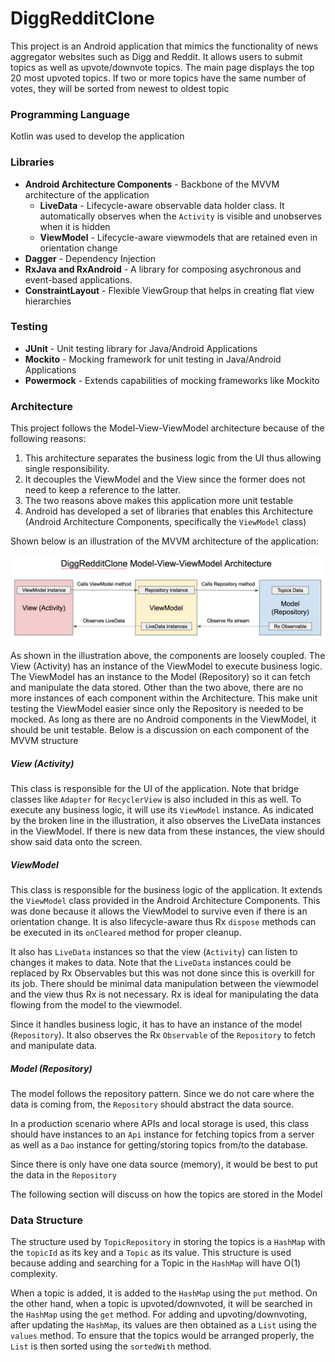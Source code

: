 # DiggRedditClone
This project is an Android application that mimics the functionality of news aggregator websites such as Digg and Reddit. It allows users to submit topics as well as upvote/downvote topics. The main page displays the top 20 most upvoted topics. If two or more topics have the same number of votes, they will be sorted from newest to oldest topic 

### Programming Language
Kotlin was used to develop the application

### Libraries
* __Android Architecture Components__ - Backbone of the MVVM architecture of the application
    * __LiveData__ - Lifecycle-aware observable data holder class. It automatically observes when the `Activity` is visible and unobserves when it is hidden
    * __ViewModel__ - Lifecycle-aware viewmodels that are retained even in orientation change
* __Dagger__ - Dependency Injection
* __RxJava and RxAndroid__ - A library for composing asychronous and event-based applications.
* __ConstraintLayout__ - Flexible ViewGroup that helps in creating flat view hierarchies

### Testing
* __JUnit__ - Unit testing library for Java/Android Applications
* __Mockito__ - Mocking framework for unit testing in Java/Android Applications 
* __Powermock__ - Extends capabilities of mocking frameworks like Mockito

### Architecture
This project follows the Model-View-ViewModel architecture because of the following reasons:
1. This architecture separates the business logic from the UI thus allowing single responsibility. 
2. It decouples the ViewModel and the View since the former does not need to keep a reference to the latter.
3. The two reasons above makes this application more unit testable
4. Android has developed a set of libraries that enables this Architecture (Android Architecture Components, specifically the `ViewModel` class)

Shown below is an illustration of the MVVM architecture of the application:

![alt text](https://github.com/kssilvoza/DiggRedditClone/blob/dev/markdown/DiggRedditClone_MVVM_Architecture.png "Architecture")

As shown in the illustration above, the components are loosely coupled. The View (Activity) has an instance of the ViewModel to execute business logic. The ViewModel has an instance to the Model (Repository) so it can fetch and manipulate the data stored. Other than the two above, there are no more instances of each component within the Architecture. This make unit testing the ViewModel easier since only the Repository is needed to be mocked. As long as there are no Android components in the ViewModel, it should be unit testable. Below is a discussion on each component of the MVVM structure

##### View (Activity)
This class is responsible for the UI of the application. Note that bridge classes like `Adapter` for `RecyclerView` is also included in this as well. To execute any business logic, it will use its `ViewModel` instance. As indicated by the broken line in the illustration, it also observes the LiveData instances in the ViewModel. If there is new data from these instances, the view should show said data onto the screen. 

##### ViewModel

This class is responsible for the business logic of the application. It extends the `ViewModel` class provided in the Android Architecture Components. This was done because it allows the ViewModel to survive even if there is an orientation change. It is also lifecycle-aware thus Rx `dispose` methods can be executed in its `onCleared` method for proper cleanup. 

It also has `LiveData` instances so that the view (`Activity`) can listen to  changes it makes to data. Note that the `LiveData` instances could be replaced by Rx Observables but this was not done since this is overkill for its job. There should be minimal data manipulation between the viewmodel and the view thus Rx is not necessary. Rx is ideal for manipulating the data flowing from the model to the viewmodel. 

Since it handles business logic, it has to have an instance of the model (`Repository`). It also observes the Rx `Observable` of the `Repository` to fetch and manipulate data. 

##### Model (Repository)
The model follows the repository pattern. Since we do not care where the data is coming from, the `Repository` should abstract the data source.

In a production scenario where APIs and local storage is used, this class should have instances to an `Api` instance for fetching topics from a server as well as a `Dao` instance for getting/storing topics from/to the database.

Since there is only have one data source (memory), it would be best to put the data in the `Repository`

The following section will discuss on how the topics are stored in the Model

### Data Structure
The structure used by `TopicRepository` in storing the topics is a `HashMap` with the `topicId` as its key and a `Topic` as its value. This structure is used because adding and searching for a Topic in the `HashMap` will have O(1) complexity. 

When a topic is added, it is added to the `HashMap` using the `put` method. On the other hand, when a topic is upvoted/downvoted, it will be searched in the `HashMap` using the `get` method. For adding and upvoting/downvoting, after updating the `HashMap`, its values are then obtained as a `List` using the `values` method. To ensure that the topics would be arranged properly, the `List` is then sorted using the `sortedWith` method.  
